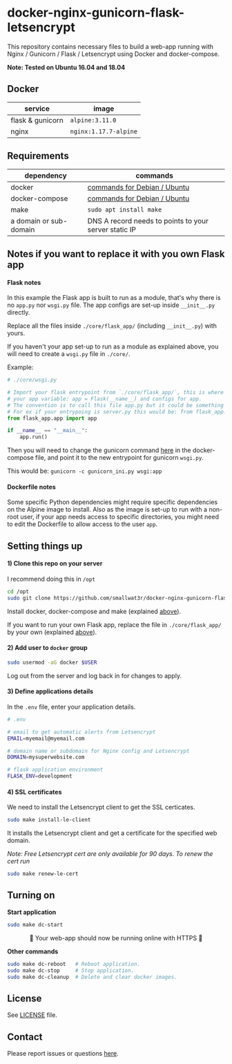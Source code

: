 # docker-nginx-gunicorn-flask-letsencrypt

This repository contains necessary files to build a web-app running with Nginx / Gunicorn / Flask / Letsencrypt using Docker and docker-compose.   

**Note: Tested on Ubuntu 16.04 and 18.04**

## Docker

service | image
--- | ---
flask & gunicorn | `alpine:3.11.0`
nginx | `nginx:1.17.7-alpine`

## Requirements

dependency | commands
--- | ---
docker | [commands for Debian / Ubuntu](https://gist.github.com/smallwat3r/45f50f067f248aa3c89eec832277f072)
docker-compose | [commands for Debian / Ubuntu](https://gist.github.com/smallwat3r/bb4f986dae4cb2fac8f26c8557517dbd)
make | `sudo apt install make`
a domain or sub-domain | DNS A record needs to points to your server static IP

## Notes if you want to replace it with you own Flask app

#### Flask notes  
In this example the Flask app is built to run as a module, that's why there is no `app.py` nor `wsgi.py` file. The app configs are set-up inside `__init__.py` directly.  

Replace all the files inside `./core/flask_app/` (including `__init__.py`) with yours.  

If you haven't your app set-up to run as a module as explained above, you will need to create a `wsgi.py` file in `./core/`.  

Example:  
```py
# ./core/wsgi.py

# Import your flask entrypoint from `./core/flask_app/`, this is where you're setting up
# your app variable: app = Flask(__name__) and configs for app.
# The convention is to call this file app.py but it could be something else.
# For ex if your entrypoing is server.py this would be: from flask_app.server import app
from flask_app.app import app

if __name__ == "__main__":
    app.run()
```

Then you will need to change the gunicorn command [here](https://github.com/smallwat3r/docker-nginx-gunicorn-flask-letsencrypt/blob/6c7b933f396b7645c86820f71138baa0b1c4e589/docker-compose.yml#L33) in the docker-compose file, and point it to the new entrypoint for gunicorn `wsgi.py`.  

This would be: `gunicorn -c gunicorn_ini.py wsgi:app`  

#### Dockerfile notes  
Some specific Python dependencies might require specific dependencies on the Alpine image to install. Also as the image is set-up to run with a non-root user, if your app needs access to specific directories, you might need to edit the Dockerfile to allow access to the user `app`.  


## Setting things up

#### 1) Clone this repo on your server

I recommend doing this in `/opt`  

```sh
cd /opt
sudo git clone https://github.com/smallwat3r/docker-nginx-gunicorn-flask-letsencrypt.git
```

Install docker, docker-compose and make (explained [above](#requirements)).  

If you want to run your own Flask app, replace the file in `./core/flask_app/` by your own (explained [above](#notes-if-you-want-to-replace-it-with-you-own-flask-app)).  

#### 2) Add user to `docker` group  

```sh
sudo usermod -aG docker $USER
```
Log out from the server and log back in for changes to apply.  

#### 3) Define applications details
In the `.env` file, enter your application details.   
```sh
# .env

# email to get automatic alerts from Letsencrypt
EMAIL=myemail@myemail.com

# domain name or subdomain for Nginx config and Letsencrypt
DOMAIN=mysuperwebsite.com

# flask application environment
FLASK_ENV=development
```

#### 4) SSL certificates
We need to install the Letsencrypt client to get the SSL certicates.
```sh
sudo make install-le-client
```
It installs the Letsencrypt client and get a certificate for the specified web domain.  

_Note: Free Letsencrypt cert are only available for 90 days. To renew the cert run_   
```sh
sudo make renew-le-cert
```

## Turning on

**Start application**
```sh
sudo make dc-start
```
<p style="text-align: center;">
 🎉 Your web-app should now be running online with HTTPS 🎉   
</p>

**Other commands**
```sh
sudo make dc-reboot   # Reboot application.
sudo make dc-stop     # Stop application.
sudo make dc-cleanup  # Delete and clear docker images.
```

## License

See [LICENSE](https://github.com/smallwat3r/docker-nginx-gunicorn-flask-letsencrypt/blob/master/LICENSE) file.  

## Contact

Please report issues or questions [here](https://github.com/smallwat3r/docker-nginx-gunicorn-flask-letsencrypt/issues).
